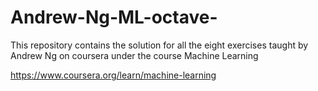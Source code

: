 # Andrew-Ng-ML-octave-

This repository contains the solution for all the eight exercises taught by Andrew Ng on coursera under the course Machine Learning


https://www.coursera.org/learn/machine-learning

